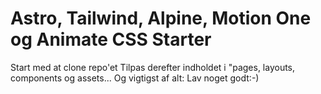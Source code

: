 # Astro, Tailwind, Alpine, Motion One og Animate CSS Starter
Start med at clone repo'et 
Tilpas derefter indholdet i "pages, layouts, components og assets...
Og vigtigst af alt: Lav noget godt:-)